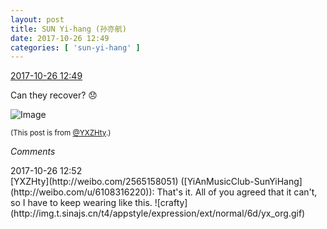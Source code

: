```yaml
---
layout: post
title: SUN Yi-hang (孙亦航)
date: 2017-10-26 12:49
categories: [ 'sun-yi-hang' ]
---
```


<div class="weibo-info">
  <a href="http://weibo.com/2565158051/Fs97w6TYV">2017-10-26 12:49</a>
</div>

Can they recover? :disappointed:

<!-- more -->

![Image](https://wx3.sinaimg.cn/mw690/98e534a3gy1fkvjwvdv9qj20qo0qoqc7.jpg)

<small>(This post is from [@YXZHty](http://weibo.com/2565158051).)</small>

*Comments*

<div class="weibo-info">2017-10-26 12:52</div>
[YXZHty](http://weibo.com/2565158051) ([YiAnMusicClub-SunYiHang](http://weibo.com/u/6108316220)): That's it. All of you agreed that it can't, so I have to keep wearing like this. ![crafty](http://img.t.sinajs.cn/t4/appstyle/expression/ext/normal/6d/yx_org.gif)
